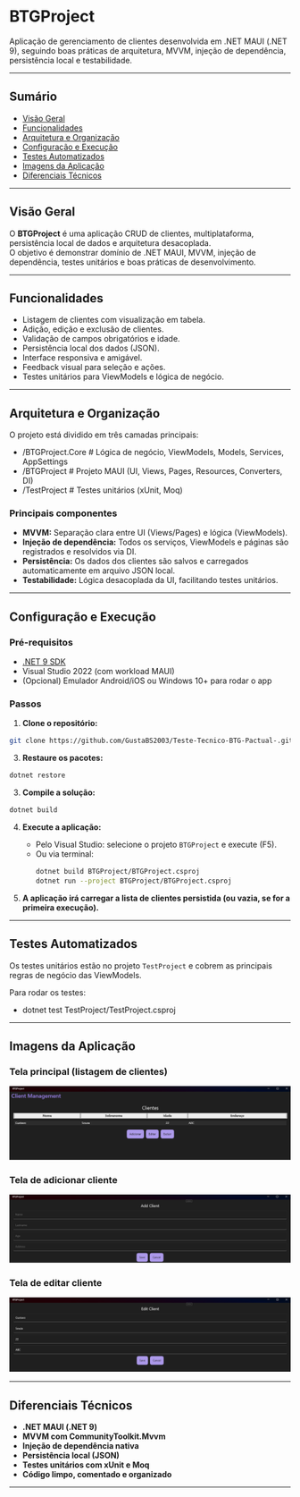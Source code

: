 # BTGProject

Aplicação de gerenciamento de clientes desenvolvida em .NET MAUI (.NET 9), seguindo boas práticas de arquitetura, MVVM, injeção de dependência, persistência local e testabilidade.

---

## Sumário

- [Visão Geral](#visão-geral)
- [Funcionalidades](#funcionalidades)
- [Arquitetura e Organização](#arquitetura-e-organização)
- [Configuração e Execução](#configuração-e-execução)
- [Testes Automatizados](#testes-automatizados)
- [Imagens da Aplicação](#imagens-da-aplicação)
- [Diferenciais Técnicos](#diferenciais-técnicos)

---

## Visão Geral

O **BTGProject** é uma aplicação CRUD de clientes, multiplataforma, persistência local de dados e arquitetura desacoplada.  
O objetivo é demonstrar domínio de .NET MAUI, MVVM, injeção de dependência, testes unitários e boas práticas de desenvolvimento.

---

## Funcionalidades

- Listagem de clientes com visualização em tabela.
- Adição, edição e exclusão de clientes.
- Validação de campos obrigatórios e idade.
- Persistência local dos dados (JSON).
- Interface responsiva e amigável.
- Feedback visual para seleção e ações.
- Testes unitários para ViewModels e lógica de negócio.

---

## Arquitetura e Organização

O projeto está dividido em três camadas principais:
- /BTGProject.Core    # Lógica de negócio, ViewModels, Models, Services, AppSettings
- /BTGProject    # Projeto MAUI (UI, Views, Pages, Resources, Converters, DI)
- /TestProject    # Testes unitários (xUnit, Moq)


### Principais componentes

- **MVVM:** Separação clara entre UI (Views/Pages) e lógica (ViewModels).
- **Injeção de dependência:** Todos os serviços, ViewModels e páginas são registrados e resolvidos via DI.
- **Persistência:** Os dados dos clientes são salvos e carregados automaticamente em arquivo JSON local.
- **Testabilidade:** Lógica desacoplada da UI, facilitando testes unitários.

---

## Configuração e Execução

### Pré-requisitos

- [.NET 9 SDK](https://dotnet.microsoft.com/download)
- Visual Studio 2022 (com workload MAUI)
- (Opcional) Emulador Android/iOS ou Windows 10+ para rodar o app

### Passos

1. **Clone o repositório:**
  ```bash
  git clone https://github.com/GustaBS2003/Teste-Tecnico-BTG-Pactual-.git
  ```

3. **Restaure os pacotes:**
  ```bash
  dotnet restore
  ```
3. **Compile a solução:**
  ```bash
  dotnet build
  ```

4. **Execute a aplicação:**
   - Pelo Visual Studio: selecione o projeto `BTGProject` e execute (F5).
   - Ou via terminal:
     ```bash
     dotnet build BTGProject/BTGProject.csproj
     dotnet run --project BTGProject/BTGProject.csproj
     ```

5. **A aplicação irá carregar a lista de clientes persistida (ou vazia, se for a primeira execução).**

---

## Testes Automatizados

Os testes unitários estão no projeto `TestProject` e cobrem as principais regras de negócio das ViewModels.

Para rodar os testes:
- dotnet test TestProject/TestProject.csproj

---

## Imagens da Aplicação

### Tela principal (listagem de clientes)
![Tela principal](docs/screenshot-main.png)

### Tela de adicionar cliente
![Tela de edição](docs/screenshot-add.png)

### Tela de editar cliente
![Tela de edição](docs/screenshot-edit.png)

---

## Diferenciais Técnicos

- **.NET MAUI (.NET 9)**
- **MVVM com CommunityToolkit.Mvvm**
- **Injeção de dependência nativa**
- **Persistência local (JSON)**
- **Testes unitários com xUnit e Moq**
- **Código limpo, comentado e organizado**

--- 
